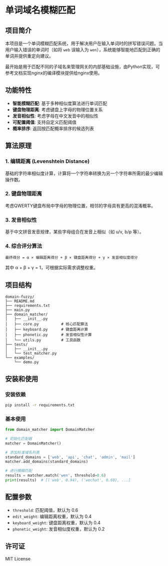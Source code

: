 # 单词域名模糊匹配

## 项目简介

本项目是一个单词模糊匹配系统，用于解决用户在输入单词时的拼写错误问题。当用户输入错误的单词时（如将 `web` 误输入为 `wen`），系统能够智能地匹配到正确的单词并提供重定向建议。

最开始是用于匹配不同的子域名来管理网关的内部基础设施，由Python实现，可参考文档实现nginx的编译模块提供给nginx使用。

## 功能特性

- **智能模糊匹配**: 基于多种相似度算法进行单词匹配
- **键盘物理距离**: 考虑键盘上字母的物理位置关系
- **发音相似性**: 考虑字母在中文发音中的相似性
- **可配置阈值**: 支持自定义匹配阈值
- **概率排序**: 返回按匹配概率排序的候选列表

## 算法原理

### 1. 编辑距离 (Levenshtein Distance)
基础的字符串相似度计算，计算将一个字符串转换为另一个字符串所需的最少编辑操作数。

### 2. 键盘物理距离
考虑QWERTY键盘布局中字母的物理位置，相邻的字母具有更高的混淆概率。

### 3. 发音相似性
基于中文拼音发音规律，某些字母组合在发音上相似（如 u/v, b/p 等）。

### 4. 综合评分算法
```
最终得分 = α × 编辑距离得分 + β × 键盘距离得分 + γ × 发音相似度得分
```

其中 α + β + γ = 1，可根据实际需求调整权重。

## 项目结构

```
domain-fuzzy/
├── README.md
├── requirements.txt
├── main.py
├── domain_matcher/
│   ├── __init__.py
│   ├── core.py          # 核心匹配算法
│   ├── keyboard.py      # 键盘距离计算
│   ├── phonetic.py      # 发音相似性计算
│   └── utils.py         # 工具函数
├── tests/
│   ├── __init__.py
│   └── test_matcher.py
└── examples/
    └── demo.py
```

## 安装和使用

### 安装依赖
```bash
pip install -r requirements.txt
```

### 基本使用
```python
from domain_matcher import DomainMatcher

# 初始化匹配器
matcher = DomainMatcher()

# 添加标准域名列表
standard_domains = ['web', 'api', 'chat', 'admin', 'mail']
matcher.add_domains(standard_domains)

# 进行模糊匹配
results = matcher.match('wen', threshold=0.6)
print(results)  # [('web', 0.94), ('wechat', 0.60), ...]
```

## 配置参数

- `threshold`: 匹配阈值，默认为 0.6
- `edit_weight`: 编辑距离权重，默认为 0.4
- `keyboard_weight`: 键盘距离权重，默认为 0.4
- `phonetic_weight`: 发音相似度权重，默认为 0.2

## 许可证

MIT License
